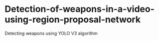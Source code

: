# Detection-of-weapons-in-a-video-using-region-proposal-network
Detecting weapons using YOLO V3 algorithm
